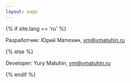 ```yaml
---
layout: page
---
```


{% if site.lang == 'ru' %}
  <p>Разработчик: Юрий Матюхин, <a href="mailto:ym@ymatuhin.ru">ym@ymatuhin.ru</a></p>
{% else %}
  <p>Developer: Yury Matuhin, <a href="mailto:ym@ymatuhin.ru">ym@ymatuhin.ru</a></p>
{% endif %}
